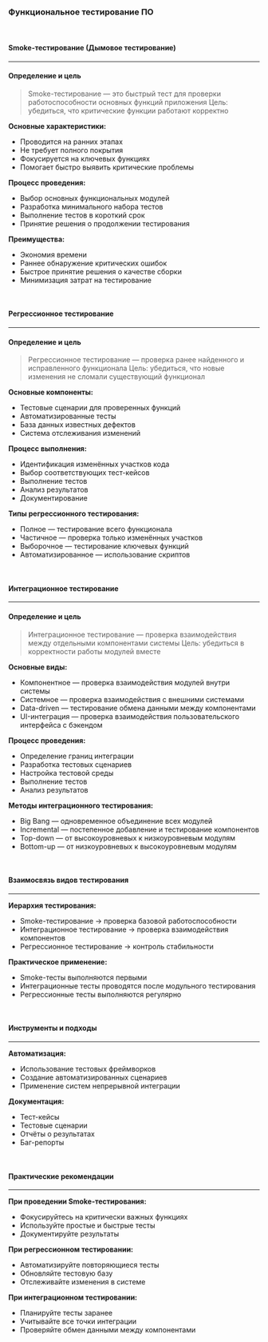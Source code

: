 ### Функциональное тестирование ПО

<br />

#### Smoke-тестирование (Дымовое тестирование)
------

#### Определение и цель

> Smoke-тестирование — это быстрый тест для проверки работоспособности основных функций приложения
> Цель: убедиться, что критические функции работают корректно


**Основные характеристики:**

* Проводится на ранних этапах
* Не требует полного покрытия
* Фокусируется на ключевых функциях
* Помогает быстро выявить критические проблемы

**Процесс проведения:**

* Выбор основных функциональных модулей
* Разработка минимального набора тестов
* Выполнение тестов в короткий срок
* Принятие решения о продолжении тестирования

**Преимущества:**

* Экономия времени
* Раннее обнаружение критических ошибок
* Быстрое принятие решения о качестве сборки
* Минимизация затрат на тестирование

<br />

#### Регрессионное тестирование
------

#### Определение и цель

> Регрессионное тестирование — проверка ранее найденного и исправленного функционала
> Цель: убедиться, что новые изменения не сломали существующий функционал

**Основные компоненты:**

* Тестовые сценарии для проверенных функций
* Автоматизированные тесты
* База данных известных дефектов
* Система отслеживания изменений

**Процесс выполнения:**

* Идентификация изменённых участков кода
* Выбор соответствующих тест-кейсов
* Выполнение тестов
* Анализ результатов
* Документирование

**Типы регрессионного тестирования:**

* Полное — тестирование всего функционала
* Частичное — проверка только изменённых участков
* Выборочное — тестирование ключевых функций
* Автоматизированное — использование скриптов

<br />

#### Интеграционное тестирование
------

#### Определение и цель

> Интеграционное тестирование — проверка взаимодействия между отдельными компонентами системы
> Цель: убедиться в корректности работы модулей вместе

**Основные виды:**

* Компонентное — проверка взаимодействия модулей внутри системы
* Системное — проверка взаимодействия с внешними системами
* Data-driven — тестирование обмена данными между компонентами
* UI-интеграция — проверка взаимодействия пользовательского интерфейса с бэкендом

**Процесс проведения:**

* Определение границ интеграции
* Разработка тестовых сценариев
* Настройка тестовой среды
* Выполнение тестов
* Анализ результатов

**Методы интеграционного тестирования:**

* Big Bang — одновременное объединение всех модулей
* Incremental — постепенное добавление и тестирование компонентов
* Top-down — от высокоуровневых к низкоуровневым модулям
* Bottom-up — от низкоуровневых к высокоуровневым модулям

<br />

#### Взаимосвязь видов тестирования
------

**Иерархия тестирования:**

* Smoke-тестирование → проверка базовой работоспособности
* Интеграционное тестирование → проверка взаимодействия компонентов
* Регрессионное тестирование → контроль стабильности

**Практическое применение:**

* Smoke-тесты выполняются первыми
* Интеграционные тесты проводятся после модульного тестирования
* Регрессионные тесты выполняются регулярно

<br />

#### Инструменты и подходы
------

**Автоматизация:**

* Использование тестовых фреймворков
* Создание автоматизированных сценариев
* Применение систем непрерывной интеграции

**Документация:**

* Тест-кейсы
* Тестовые сценарии
* Отчёты о результатах
* Баг-репорты

<br />

#### Практические рекомендации
------

**При проведении Smoke-тестирования:**

* Фокусируйтесь на критически важных функциях
* Используйте простые и быстрые тесты
* Документируйте результаты

**При регрессионном тестировании:**

* Автоматизируйте повторяющиеся тесты
* Обновляйте тестовую базу
* Отслеживайте изменения в системе

**При интеграционном тестировании:**

* Планируйте тесты заранее
* Учитывайте все точки интеграции
* Проверяйте обмен данными между компонентами
